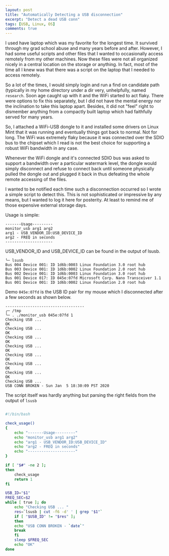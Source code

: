 ```yaml
---
layout: post
title: "Automatically Detecting a USB disconnection"
excerpt: "Detect a dead USB conn"
tags: [USB, Linux, OS]
comments: true
---
```

I used have laptop which was my favorite for the longest time. It survived
through my grad school abuse and many years before and after. However, I had
some useful scripts and other files that I wanted to occasionally access
remotely from my other machines. Now these files were not all organized nicely
in a central location on the storage or anything. In fact, most of the time all
I knew was that there was a script on the laptop that I needed to access
remotely.

So a lot of the times, I would simply login and run a find on candidate path
(typically in my home directory under a dir very, unhelpfully, named
`research`. Soon age caught up with it and the WiFi started to act flaky. There
were options to fix this separately, but I did not have the mental energy nor
the inclination to take this laptop apart. Besides, it did not "feel" right to
dismember anything from a compactly built laptop which had faithfully served for
many years.

So, I attached a WiFi-USB dongle to it and installed some drivers on Linux Mint
that it was running and eventually things got back to normal. Not for long. The
WiFi was extremely flaky because it was connected over the SDIO bus to the
chipset which I read is not the best choice for supporting a robust WiFi
bandwidth in any case.

Whenever the WiFi dongle and it's connected SDIO bus was asked to support a
bandwidth over a particular watermark level, the dongle would simply disconnect
and refuse to connect back until someone physically pulled the dongle out and
plugged it back in thus defeating the whole remote accessing of the files.

I wanted to be notified each time such a disconnection occurred so I wrote a
simple script to detect this. This is not sophisticated or impressive by any
means, but I wanted to log it here for posterity. At least to remind me of those
expensive external storage days.

Usage is simple:
```
-------Usage---------
monitor_usb arg1 arg2
arg1 - USB_VENDOR_ID:USB_DEVICE_ID
arg2 - FREQ in seconds
---------------------
```

USB_VENDOR_ID and USB_DEVICE_ID can be found in the output of lsusb.
```
╰─ lsusb
Bus 004 Device 001: ID 1d6b:0003 Linux Foundation 3.0 root hub
Bus 003 Device 001: ID 1d6b:0002 Linux Foundation 2.0 root hub
Bus 002 Device 001: ID 1d6b:0003 Linux Foundation 3.0 root hub
Bus 001 Device 017: ID 045e:07fd Microsoft Corp. Nano Transceiver 1.1
Bus 001 Device 001: ID 1d6b:0002 Linux Foundation 2.0 root hub
```

Demo ``045e:07fd`` is the USB ID pair for my mouse which I disconnected after a few seconds as shown below.

```
-----------------------------------
╭─ /tmp
╰─ . ./monitor_usb 045e:07fd 1
Checking USB ...
OK
Checking USB ...
OK
Checking USB ...
OK
Checking USB ...
OK
Checking USB ...
OK
Checking USB ...
OK
Checking USB ...
OK
Checking USB ...
USB CONN BROKEN - Sun Jan  5 18:30:09 PST 2020

```

The script itself was hardly anything but parsing the right fields from the
output of ``lsusb``

```bash

#!/bin/bash

check_usage()
{
    echo "-------Usage---------"
    echo "monitor_usb arg1 arg2"
    echo "arg1 - USB_VENDOR_ID:USB_DEVICE_ID"
    echo "arg2 - FREQ in seconds"
    echo "---------------------"
}

if [ "$#" -ne 2 ];
then
    check_usage
    return 1
fi

USB_ID="$1"
FREQ_SEC=$2
while [ true ]; do
    echo "Checking USB ... "
    res=`lsusb | cut -f6 -d' ' | grep "$1"`
    if [ "$USB_ID" != "$res" ];
    then
	echo "USB CONN BROKEN - `date`"
	break
    fi
    sleep $FREQ_SEC
    echo "OK"
done

```
